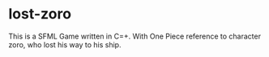# lost-zoro
This is a SFML Game written in C=+. With One Piece reference to character zoro, who lost his way to his ship. 
